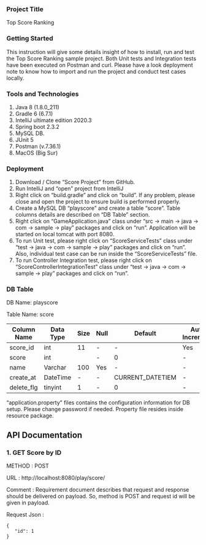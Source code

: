 ### Project Title

Top Score Ranking

### Getting Started

This instruction will give some details insight of how to install, run and test the Top Score Ranking sample project. Both Unit tests and Integration tests have been executed on Postman and curl. Please have a look deployment note to know how to import and run the project and conduct test cases locally.

### Tools and Technologies

1.	Java 8 (1.8.0_211)
2.	Gradle 6 (6.7.1)
3.	IntelliJ ultimate edition 2020.3
4.	Spring  boot 2.3.2
5.	MySQL DB.
6.	JUnit 5 
7.	Postman (v.7.36.1)
8.	MacOS (Big Sur)

### Deployment

1.	Download / Clone “Score Project” from GitHub.
2.	Run IntelliJ and “open” project from IntelliJ
3.	Right click on “build.gradle” and click on “build”. If any problem, please close and open the project to ensure build is performed properly.
4.	Create a MySQL DB “playscore” and create a table “score”. Table columns details are described on “DB Table” section.
5.	Right click on “GameApplication.java” class under “src -> main -> java -> com -> sample -> play” packages and click on “run”. Application will be started on local tomcat with port 8080.
6.	To run Unit test, please right click on “ScoreServiceTests” class under “test -> java -> com -> sample -> play” packages and click on “run”. Also, individual test case can be run inside the “ScoreServiceTests” file.
7.	To run Controller Integration test, please right click on “ScoreControllerIntegrationTest” class under “test -> java -> com -> sample -> play” packages and click on “run”.

### DB Table

DB Name: playscore

Table Name: score

| Column Name | Data Type | Size      | Null        |Default     | Auto Increment | Primary Key | Comments |
| ----------- | ----------| ----------| ----------- |----------- | -----------    | ----------- | -----------|
| score_id      | int       | 11      | -           |-           | Yes            | Yes         |  -          |
| score         | int       |         | -           |0           | -              | --          |   -         |
| name	        | Varchar   |100      | Yes         |-           | -              |-            | -           |
| create_at	| DateTime  |-        | -           |CURRENT_DATETIEM| -              |-            |        -    |
| delete_flg	| tinyint   |1        | -           |0| -              |-            |        -    |

“application.property” files contains the configuration information for DB setup. Please change password if needed. Property file resides inside resource package.

## API Documentation

### 1.	GET Score by ID

METHOD  :	POST

URL	    : http://localhost:8080/play/score/

Comment : Requirement document describes that request and response should be delivered on payload.  So, method is POST and request id will be given in payload.

Request Json : 
```
{
   "id": 1
}
```

